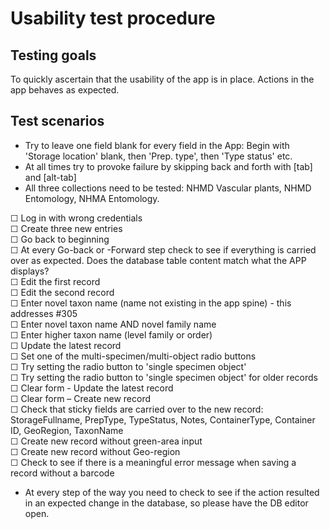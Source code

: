 # Usability test procedure  

## Testing goals
To quickly ascertain that the usability of the app is in place. Actions in the app behaves as expected.

## Test scenarios

- Try to leave one field blank for every field in the App: Begin with 'Storage location' blank, then 'Prep. type', then 'Type status' etc.
- At all times try to provoke failure by skipping back and forth with [tab] and [alt-tab]
- All three collections need to be tested: NHMD Vascular plants, NHMD Entomology, NHMA Entomology.

☐ Log in with wrong credentials  
☐ Create three new entries  
☐ Go back to beginning  
☐ At every Go-back or -Forward step check to see if everything is carried over as expected. Does the database table content match what the APP displays?  
☐ Edit the first record  
☐ Edit the second record  
☐ Enter novel taxon name (name not existing in the app spine) - this addresses #305  
☐ Enter novel taxon name AND novel family name  
☐ Enter higher taxon name (level family or order)  
☐ Update the latest record  
☐ Set one of the multi-specimen/multi-object radio buttons  
☐ Try setting the radio button to 'single specimen object'  
☐ Try setting the radio button to 'single specimen object' for older records  
☐ Clear form - Update the latest record  
☐ Clear form – Create new record  
☐ Check that sticky fields are carried over to the new record: StorageFullname, PrepType, TypeStatus, Notes, ContainerType, Container ID, GeoRegion, TaxonName  
☐ Create new record without green-area input  
☐ Create new record without Geo-region  
☐ Check to see if there is a meaningful error message when saving a record without a barcode  
- At every step of the way you need to check to see if the action resulted in an expected change in the database, so please have the DB editor open.

